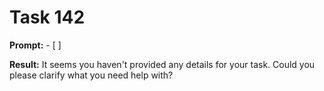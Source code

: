 # Task 142

**Prompt:** - [ ]

**Result:**
It seems you haven't provided any details for your task. Could you please clarify what you need help with?
